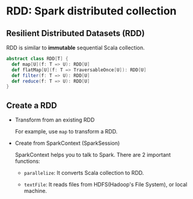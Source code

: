 # RDD: Spark distributed collection

## Resilient Distributed Datasets (RDD)

RDD is similar to **immutable** sequential Scala collection.

```scala
abstract class RDD[T] {
  def map[U](f: T => U): RDD[U]
  def flatMap[U](f: T => TraversableOnce[U]): RDD[U]
  def filter(f: T => U): RDD[U]
  def reduce(f: T => U): RDD[U]
}
```

## Create a RDD

- Transform from an existing RDD

  For example, use `map` to transform a RDD.

- Create from SparkContext (SparkSession)

  SparkContext helps you to talk to Spark. There are 2 important functions:

  - `parallelize`: It converts Scala collection to RDD.

  - `textFile`: It reads files from HDFS(Hadoop's File System), or local machine.
